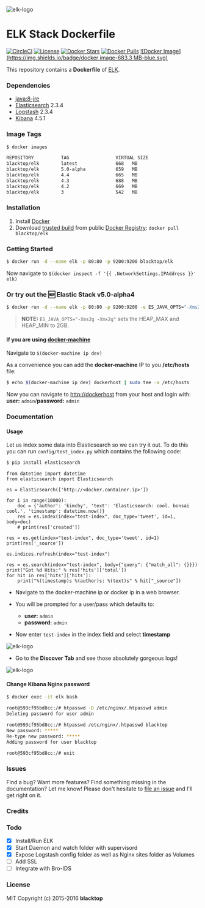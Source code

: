 ![elk-logo](https://raw.githubusercontent.com/blacktop/docker-elk/master/docs/elk-logo.png)

ELK Stack Dockerfile
====================

[![CircleCI](https://circleci.com/gh/blacktop/docker-elk.png?style=shield)](https://circleci.com/gh/blacktop/docker-elk) [![License](http://img.shields.io/:license-mit-blue.svg)](http://doge.mit-license.org) [![Docker Stars](https://img.shields.io/docker/stars/blacktop/elk.svg)](https://hub.docker.com/r/blacktop/elk/) [![Docker Pulls](https://img.shields.io/docker/pulls/blacktop/elk.svg)](https://hub.docker.com/r/blacktop/elk/) [![Docker Image](https://img.shields.io/badge/docker image-683.3 MB-blue.svg)](https://hub.docker.com/r/blacktop/elk/)

This repository contains a **Dockerfile** of [ELK](https://www.elastic.co/downloads).

### Dependencies

-	[java:8-jre](https://registry.hub.docker.com/_/java/)
-	[Elasticsearch](https://www.elastic.co/products/elasticsearch) 2.3.4
-	[Logstash](https://www.elastic.co/products/logstash) 2.3.4
-	[Kibana](https://www.elastic.co/products/kibana) 4.5.1

### Image Tags

```bash
$ docker images

REPOSITORY          TAG                 VIRTUAL SIZE
blacktop/elk        latest              668   MB
blacktop/elk        5.0-alpha           659   MB
blacktop/elk        4.4                 665   MB
blacktop/elk        4.3                 688   MB
blacktop/elk        4.2                 669   MB
blacktop/elk        3                   542   MB
```

### Installation

1.	Install [Docker](https://docs.docker.com)
2.	Download [trusted build](https://hub.docker.com/r/blacktop/elk/) from public [Docker Registry](https://index.docker.io/): `docker pull blacktop/elk`

### Getting Started

```bash
$ docker run -d --name elk -p 80:80 -p 9200:9200 blacktop/elk
```

Now navigate to `$(docker inspect -f '{{ .NetworkSettings.IPAddress }}' elk)`

### Or try out the :new: Elastic Stack **v5.0-alpha4**

```bash
$ docker run -d --name elk -p 80:80 -p 9200:9200 -e ES_JAVA_OPTS="-Xms2g -Xmx2g" blacktop/elk:5.0-alpha
```

> **NOTE:** `ES_JAVA_OPTS="-Xms2g -Xmx2g"` sets the HEAP_MAX and HEAP_MIN to 2GB.

#### If you are using [docker-machine](https://docs.docker.com/machine/)

Navigate to `$(docker-machine ip dev)`

As a convenience you can add the **docker-machine** IP to you **/etc/hosts** file:

```bash
$ echo $(docker-machine ip dev) dockerhost | sudo tee -a /etc/hosts
```

Now you can navigate to [http://dockerhost](http://dockerhost) from your host and login with: **user:** `admin`/**password:** `admin`

### Documentation

#### Usage

Let us index some data into Elasticsearch so we can try it out. To do this you can run `config/test_index.py` which contains the following code:

```bash
$ pip install elasticsearch
```

```
from datetime import datetime
from elasticsearch import Elasticsearch

es = Elasticsearch(['http://<docker.container.ip>'])

for i in range(10000):
    doc = {'author': 'kimchy', 'text': 'Elasticsearch: cool. bonsai cool.', 'timestamp': datetime.now()}
    res = es.index(index="test-index", doc_type='tweet', id=i, body=doc)
    # print(res['created'])

res = es.get(index="test-index", doc_type='tweet', id=1)
print(res['_source'])

es.indices.refresh(index="test-index")

res = es.search(index="test-index", body={"query": {"match_all": {}}})
print("Got %d Hits:" % res['hits']['total'])
for hit in res['hits']['hits']:
    print("%(timestamp)s %(author)s: %(text)s" % hit["_source"])
```

-	Navigate to the docker-machine ip or docker ip in a web browser.
-	You will be prompted for a user/pass which defaults to:

	-	**user:** `admin`
	-	**password:** `admin`

-	Now enter `test-index` in the index field and select **timestamp**

![elk-logo](https://raw.githubusercontent.com/blacktop/docker-elk/master/docs/timestamp.png)

-	Go to the **Discover Tab** and see those absolutely gorgeous logs!

![elk-logo](https://raw.githubusercontent.com/blacktop/docker-elk/master/docs/discover.png)

#### Change Kibana Nginx password

```bash
$ docker exec -it elk bash
```

```bash
root@593cf95bd8cc:/# htpasswd -D /etc/nginx/.htpasswd admin
Deleting password for user admin

root@593cf95bd8cc:/# htpasswd /etc/nginx/.htpasswd blacktop
New password: *****
Re-type new password: *****
Adding password for user blacktop

root@593cf95bd8cc:/# exit
```

### Issues

Find a bug? Want more features? Find something missing in the documentation? Let me know! Please don't hesitate to [file an issue](https://github.com/blacktop/docker-elk/issues/new) and I'll get right on it.

### Credits

### Todo

-	[x] Install/Run ELK
-	[x] Start Daemon and watch folder with supervisord
-	[x] Expose Logstash config folder as well as Nginx sites folder as Volumes
-	[ ] Add SSL
-	[ ] Integrate with Bro-IDS

### License

MIT Copyright (c) 2015-2016 **blacktop**
